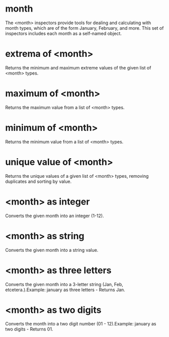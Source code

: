 # month

The &lt;month&gt; inspectors provide tools for dealing and calculating with month types, which are of the form January, February, and more. This set of inspectors includes each month as a self-named object.

# extrema of &lt;month&gt;

Returns the minimum and maximum extreme values of the given list of &lt;month&gt; types.

# maximum of &lt;month&gt;

Returns the maximum value from a list of &lt;month&gt; types.

# minimum of &lt;month&gt;

Returns the minimum value from a list of &lt;month&gt; types.

# unique value of &lt;month&gt;

Returns the unique values of a given list of &lt;month&gt; types, removing duplicates and sorting by value.

# &lt;month&gt; as integer

Converts the given month into an integer (1-12).

# &lt;month&gt; as string

Converts the given month into a string value.

# &lt;month&gt; as three letters

Converts the given month into a 3-letter string (Jan, Feb, etcetera.).Example: january as three letters - Returns Jan.

# &lt;month&gt; as two digits

Converts the month into a two digit number (01 - 12).Example: january as two digits - Returns 01.
